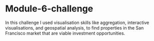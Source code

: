 # Module-6-challenge

In this challenge I used visualisation skills like  aggregation, interactive visualisations, and geospatial analysis, to find properties in the San Francisco market that are viable investment opportunities.

